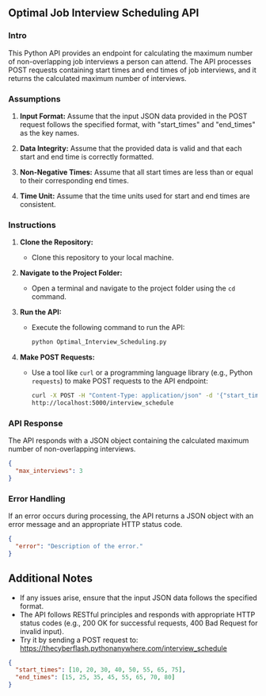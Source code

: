 ## Optimal Job Interview Scheduling API

### Intro

This Python API provides an endpoint for calculating the maximum number of non-overlapping job interviews a person can attend. The API processes POST requests containing start times and end times of job interviews, and it returns the calculated maximum number of interviews.

### Assumptions

1. **Input Format:** Assume that the input JSON data provided in the POST request follows the specified format, with "start_times" and "end_times" as the key names.

2. **Data Integrity:** Assume that the provided data is valid and that each start and end time is correctly formatted.

3. **Non-Negative Times:** Assume that all start times are less than or equal to their corresponding end times.

4. **Time Unit:** Assume that the time units used for start and end times are consistent.

### Instructions

1. **Clone the Repository:**
   - Clone this repository to your local machine.

2. **Navigate to the Project Folder:**
   - Open a terminal and navigate to the project folder using the `cd` command.

3. **Run the API:**
   - Execute the following command to run the API:

     ```bash
     python Optimal_Interview_Scheduling.py
     ```

4. **Make POST Requests:**
   - Use a tool like `curl` or a programming language library (e.g., Python `requests`) to make POST requests to the API endpoint:

     ```bash
     curl -X POST -H "Content-Type: application/json" -d '{"start_times": [...], "end_times": [...]}'
     http://localhost:5000/interview_schedule
     ```

### API Response

The API responds with a JSON object containing the calculated maximum number of non-overlapping interviews.

```json
{
  "max_interviews": 3
}
```

### Error Handling

If an error occurs during processing, the API returns a JSON object with an error message and an appropriate HTTP status code.

```json
{
  "error": "Description of the error."
}
```


## Additional Notes

- If any issues arise, ensure that the input JSON data follows the specified format.
- The API follows RESTful principles and responds with appropriate HTTP status codes (e.g., 200 OK for successful requests, 400 Bad Request for invalid input).
- Try it by sending a POST request to: https://thecyberflash.pythonanywhere.com/interview_schedule

```json
{
  "start_times": [10, 20, 30, 40, 50, 55, 65, 75],
  "end_times": [15, 25, 35, 45, 55, 65, 70, 80]
}
```
